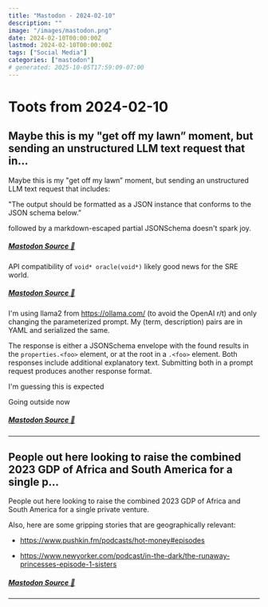 ```yaml
---
title: "Mastodon - 2024-02-10"
description: ""
image: "/images/mastodon.png"
date: 2024-02-10T00:00:00Z
lastmod: 2024-02-10T00:00:00Z
tags: ["Social Media"]
categories: ["mastodon"]
# generated: 2025-10-05T17:59:09-07:00
---
```


# Toots from 2024-02-10

## Maybe this is my "get off my lawn” moment, but sending an unstructured LLM text request that in...

Maybe this is my "get off my lawn” moment, but sending an unstructured LLM text request that includes:

"The output should be formatted as a JSON instance that conforms to the JSON schema below.”

followed by a markdown-escaped partial JSONSchema doesn't spark joy.

##### [Mastodon Source 🐘](https://hachyderm.io/@mweagle/111908969970709060)

API compatibility of `void* oracle(void*)` likely good news for the SRE world.

##### [Mastodon Source 🐘](https://hachyderm.io/@mweagle/111909000390495306)

I'm using llama2 from <https://ollama.com/> (to avoid the OpenAI r/t) and only changing the parameterized prompt. My (term, description) pairs are in YAML and serialized the same.

The response is either a JSONSchema envelope with the found results in the `properties.<foo>` element, or at the root in a `.<foo>` element.  Both responses include additional explanatory text. Submitting both in a prompt request produces another response format.

I'm guessing this is expected

Going outside now

##### [Mastodon Source 🐘](https://hachyderm.io/@mweagle/111909230349628707)

---

## People out here looking to raise the combined 2023 GDP of Africa and South America for a single p...

People out here looking to raise the combined 2023 GDP of Africa and South America for a single private venture.

Also, here are some gripping stories that are geographically relevant:

* <https://www.pushkin.fm/podcasts/hot-money#episodes>

* <https://www.newyorker.com/podcast/in-the-dark/the-runaway-princesses-episode-1-sisters>

##### [Mastodon Source 🐘](https://hachyderm.io/@mweagle/111908411299732379)

---

